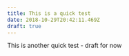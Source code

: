 ```yaml
---
title: This is a quick test
date: 2018-10-29T20:42:11.469Z
draft: true
---
```

This is another quick test - draft for now
